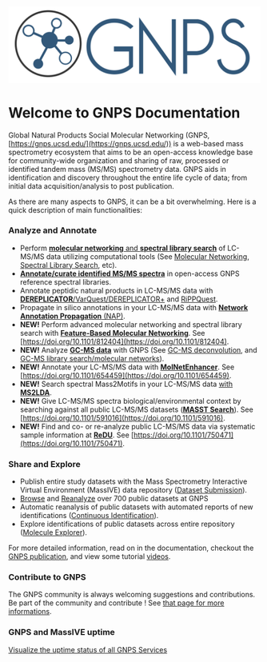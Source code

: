 ![logo](img/GNPS_logo_original.png)

# Welcome to GNPS Documentation

Global Natural Products Social Molecular Networking (GNPS, [https://gnps.ucsd.edu/](https://gnps.ucsd.edu/)) is a web-based mass spectrometry ecosystem that aims to be an open-access knowledge base for community-wide organization and sharing of raw, processed or identified tandem mass (MS/MS) spectrometry data. GNPS aids in identification and discovery throughout the entire life cycle of data; from initial data acquisition/analysis to post publication.

As there are many aspects to GNPS, it can be a bit overwhelming. Here is a quick description of main functionalities:

### Analyze and Annotate

* Perform [**molecular networking** and **spectral library search**](gnpsanalysisoverview.md) of LC-MS/MS data utilizing computational tools (See [Molecular Networking](networking.md), [Spectral Library Search](librarysearch.md), etc).
* [**Annotate/curate identified MS/MS spectra**](spectrumcuration.md) in open-access GNPS reference spectral libraries.
* Annotate peptidic natural products in LC-MS/MS data with [**DEREPLICATOR**/VarQuest/DEREPLICATOR+](dereplicator.md) and [RiPPQuest](https://gnps.ucsd.edu/ProteoSAFe/static/gnps-theoretical.jsp). <!--[MetaMiner](metaminer.md) , [CycloNovo](cyclonovo.md)-->
* Propagate in silico annotations in your LC-MS/MS data with [**Network Annotation Propagation** (NAP)](nap.md).
* **NEW!** Perform advanced molecular networking and spectral library search with [**Feature-Based Molecular Networking**](featurebasedmolecularnetworking.md). See [https://doi.org/10.1101/812404](https://doi.org/10.1101/812404).
* **NEW!** Analyze [**GC-MS data**](gcanalysis.md) with GNPS (See [GC-MS deconvolution](gc-ms-deconvolution.md), and [GC-MS library search/molecular networks](gc-ms-library-molecular-network.md)).
* **NEW!** Annotate your LC-MS/MS data with [**MolNetEnhancer**](molnetenhancer.md). See [https://doi.org/10.1101/654459](https://doi.org/10.1101/654459).
* **NEW!** Search spectral Mass2Motifs in your LC-MS/MS data [with **MS2LDA**](ms2lda.md).
* **NEW!** Give LC-MS/MS spectra biological/environmental context by searching against all public LC-MS/MS datasets ([**MASST Search**](masst.md)). See [https://doi.org/10.1101/591016](https://doi.org/10.1101/591016).
* **NEW!** Find and co- or re-analyze public LC-MS/MS data via systematic sample information at [**ReDU**](ReDU.md). See [https://doi.org/10.1101/750471](https://doi.org/10.1101/750471).

### Share and Explore

* Publish entire study datasets with the Mass Spectrometry Interactive Virtual Environment (MassIVE) data repository ([Dataset Submission](datasets.md)).
* [Browse](datasets#browsing-datasets) and [Reanalyze](datasets#reanalyze-datasets) over 700 public datasets at GNPS
* Automatic reanalysis of public datasets with automated reports of new identifications ([Continuous Identification](continuousid.md)).
* Explore identifications of public datasets across entire repository ([Molecule Explorer](moleculeexplorer.md)).

For more detailed information, read on in the documentation, checkout the [GNPS publication](https://www.nature.com/articles/nbt.3597), and view some tutorial [videos](https://www.youtube.com/channel/UCufTdDIUPjfoN604Igv_29g/videos).

<!-- ## What is GNPS good for?

There are so many aspects to GNPS as it serves a diverse community. Here we wanted to highlight a few ways we think GNPS has been useful. We also highlight some of the creative ways the community has used GNPS's tools.

### Compound Identification (Dereplication)

Identify MS/MS spectra in your data to state of the art community MS/MS spectral libraries.

### Novel Analog Identification

We use GNPS's molecular networking to identify a novel analog of Stenothricin.

### Relative Quantification Across Samples

### Global Chemistry Visualization

When did we visualize stuff?

### Determine Biological/Chemical Context of Unknown Molecules



### Dataset Deposition for Publication

Today, the scientific community is clamouring for reproducibility of results that has resulted in cries for data transparency. Publications that lack public data are viewed with skepticism and rightfully so. GNPS is a place to deposit your data to in order to facilitate the review process as well as provide the community a resource to advance reproducible and rigorous science.

### Reference MS/MS Spectrum Publication for Re-identification

Put your MS/MS spectrum of a known compound in GNPS spectral libraries, so you never have to manually re-identify a compound in your own samples ever again. -->

### Contribute to GNPS

The GNPS community is always welcoming suggestions and contributions. Be part of the community and contribute ! See [that page for more informations](gnps_community.md).


### GNPS and MassIVE uptime

<p><a href="https://stats.uptimerobot.com/Am4PLUWn3" target="myFrame"> Visualize the uptime status of all GNPS Services</a></p>
